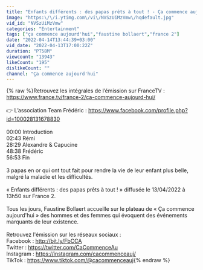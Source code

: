 ```yaml
---
title: "Enfants différents : des papas prêts à tout ! - Ça commence aujourd'hui"
image: "https:\/\/i.ytimg.com\/vi\/NVSzUiMzVmw\/hqdefault.jpg"
vid_id: "NVSzUiMzVmw"
categories: "Entertainment"
tags: ["ça commence aujourd'hui","faustine bollaert","france 2"]
date: "2022-04-14T13:44:39+03:00"
vid_date: "2022-04-13T17:00:22Z"
duration: "PT58M"
viewcount: "13943"
likeCount: "195"
dislikeCount: ""
channel: "Ça commence aujourd'hui"
---
```

{% raw %}Retrouvez les intégrales de l’émission sur FranceTV : <a rel="nofollow" target="blank" href="https://www.france.tv/france-2/ca-commence-aujourd-hui/">https://www.france.tv/france-2/ca-commence-aujourd-hui/</a><br /><br />👉 L’association Team Frédéric : <a rel="nofollow" target="blank" href="https://www.facebook.com/profile.php?id=100028131678830">https://www.facebook.com/profile.php?id=100028131678830</a><br /><br />00:00 Introduction<br />02:43 Rémi<br />28:29 Alexandre &amp; Capucine<br />48:38 Frédéric<br />56:53 Fin<br /> <br />3 papas en or qui ont tout fait pour rendre la vie de leur enfant plus belle, malgré la maladie et les difficultés.<br /> <br />« Enfants différents : des papas prêts à tout ! » diffusée le 13/04/2022 à 13h50 sur France 2.<br /> <br />Tous les jours, Faustine Bollaert accueille sur le plateau de « Ça commence aujourd'hui » des hommes et des femmes qui évoquent des événements marquants de leur existence.<br /> <br />Retrouvez l'émission sur les réseaux sociaux :<br />Facebook : <a rel="nofollow" target="blank" href="http://bit.ly/FbCCA">http://bit.ly/FbCCA</a><br />Twitter : <a rel="nofollow" target="blank" href="https://twitter.com/CaCommenceAu">https://twitter.com/CaCommenceAu</a><br />Instagram : <a rel="nofollow" target="blank" href="https://instagram.com/cacommenceauj/">https://instagram.com/cacommenceauj/</a><br />TikTok : <a rel="nofollow" target="blank" href="https://www.tiktok.com/@cacommenceauj">https://www.tiktok.com/@cacommenceauj</a>{% endraw %}
